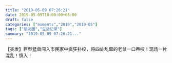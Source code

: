 ```yaml
---
title: "2019-05-09 07:26:21"
date: 2019-05-09T10:00:00+08:00
draft: false
categories: ["moments","2019","2019-05"]
tags: ["朋友圈","生活记录"]
summary: "2019-05-09 07:26:21..."
---
```


【突发】巨型猛兽闯入市民家中疯狂扑绞，将四处乱窜的老鼠一口吞咬！现场一片混乱！慎入！


